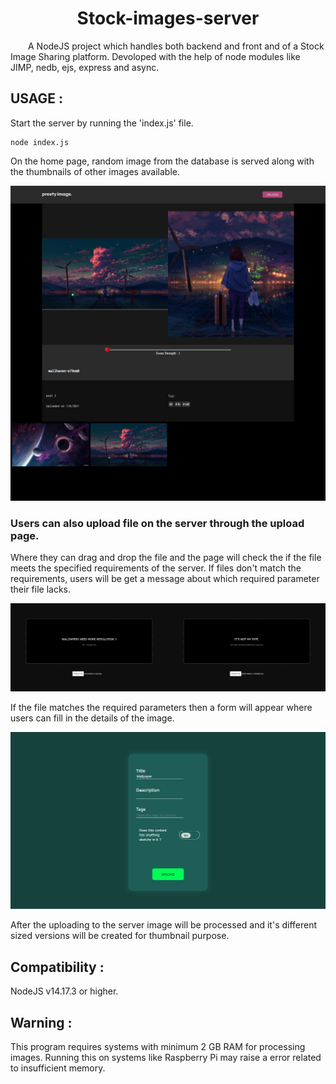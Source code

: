 <h1 align="center">Stock-images-server</h1>  
  

<p align="left">  A NodeJS project which handles both backend and front and of a Stock Image Sharing platform. 
Devoloped with the help of node modules like JIMP, nedb, ejs, express and async.</p>
  
    
## USAGE :
Start the server by running the 'index.js' file.  
```
node index.js
```

On the home page, random image from the database is served along with the thumbnails of other images available.  

![Preview of the home page](Preview.jpg)


### Users can also upload file on the server through the upload page.  

Where they can drag and drop the file and the page will check the if the file meets the specified requirements of the server.
If files don't match the requirements, users will be get a message about which required parameter their file lacks.

![Upload warning preview](upload_preview.jpg)

If the file matches the required parameters then a form will appear where users can fill in the details of the image.

![upload form](upload_form.png)

After the uploading to the server image will be processed and it's different sized versions will be created for thumbnail purpose.

## Compatibility :  
NodeJS v14.17.3 or higher.

## Warning :  
This program requires systems with minimum 2 GB RAM for processing images.
Running this on systems like Raspberry Pi may raise a error related to insufficient memory.
